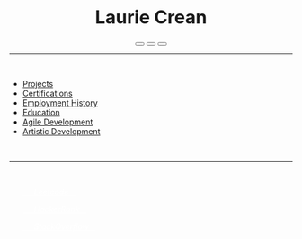 <center>

<font class="sidebar-title" size="6"><b>Laurie Crean</b></font>

<a href="http://linkedin.com/in/lcrean" target="_blank"><button class="sidebar-btn linkedin-btn"><i class="fa fa-linkedin"></i> </button></a> <a href="http://github.com/lmcrean" target="_blank"><button class="sidebar-btn github-btn"><i class="fa fa-github"></i> </button></a> <a href="mailto:lmcrean@gmail.com" target="_blank" ><button class="sidebar-btn email-btn"><i class="fa fa-envelope"></i> </button></a>

</center>

***

<br>

* [Projects](/)
* [Certifications](/certifications)
* [Employment History](/experience)
* [Education](/education)
* [Agile Development](/agile)
* [Artistic Development](/fine_art_painting)

<br>

***
<br>
<i>

<ul><a href="https://leetcode.com/lmcrean" target="_blank" style="color: white;">&nbsp;&nbsp;&nbsp;&nbsp; Leetcode &nbsp;&nbsp;<i class="fa fa-external-link"></i></a></ul>

<ul><a href="https://www.hackerrank.com/profile/mrcrean92" target="_blank" style="color: white;">&nbsp;&nbsp;&nbsp;&nbsp; HackerRank &nbsp;&nbsp;<i class="fa fa-external-link"></i></a></ul>

<ul><a href="https://stackoverflow.com/users/21992930/laurie-crean?tab=topactivity" target="_blank" style="color: white;">&nbsp;&nbsp;&nbsp;&nbsp; StackOverflow &nbsp;&nbsp;<i class="fa fa-external-link"></i></a></ul>

<!--github-->


